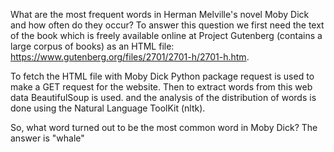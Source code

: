 What are the most frequent words in Herman Melville's novel Moby Dick and how often do they occur? To answer this question we first need the text of the book which is freely available online at Project Gutenberg (contains a large corpus of books) as an HTML file: https://www.gutenberg.org/files/2701/2701-h/2701-h.htm.

To fetch the HTML file with Moby Dick Python package request is used to make a GET request for the website. Then to extract words from this web data BeautifulSoup is used. and the analysis of the distribution of words is done using the Natural Language ToolKit (nltk).

So, what word turned out to be the most common word in Moby Dick?
The answer is "whale"
